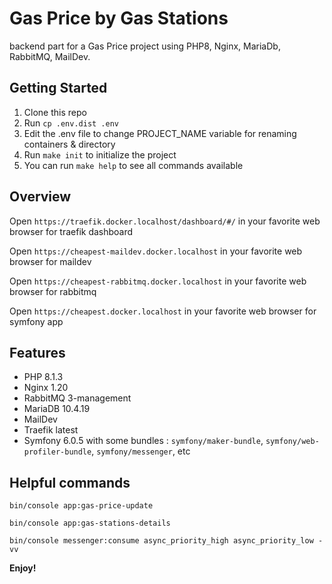 # Gas Price by Gas Stations

backend part for a Gas Price project using PHP8, Nginx, MariaDb, RabbitMQ, MailDev.

## Getting Started

1. Clone this repo
2. Run `cp .env.dist .env`
3. Edit the .env file to change PROJECT_NAME variable for renaming containers & directory
4. Run `make init` to initialize the project
5. You can run `make help` to see all commands available

## Overview

Open `https://traefik.docker.localhost/dashboard/#/` in your favorite web browser for traefik dashboard

Open `https://cheapest-maildev.docker.localhost` in your favorite web browser for maildev

Open `https://cheapest-rabbitmq.docker.localhost` in your favorite web browser for rabbitmq

Open `https://cheapest.docker.localhost` in your favorite web browser for symfony app

## Features

* PHP 8.1.3
* Nginx 1.20
* RabbitMQ 3-management
* MariaDB 10.4.19
* MailDev
* Traefik latest
* Symfony 6.0.5 with some bundles : `symfony/maker-bundle`, `symfony/web-profiler-bundle`, `symfony/messenger`, etc

## Helpful commands

`bin/console app:gas-price-update`

`bin/console app:gas-stations-details`

`bin/console messenger:consume async_priority_high async_priority_low -vv`

**Enjoy!**
